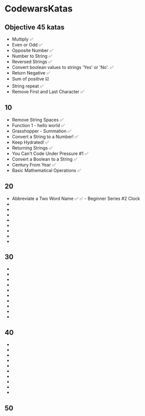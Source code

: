 # CodewarsKatas

## Objective 45 katas

- Multiply :white_check_mark:
- Even or Odd :white_check_mark:
- Opposite Number :white_check_mark:
- Number to String :white_check_mark:
- Reversed Strings :white_check_mark:
- Convert boolean values to strings 'Yes' or 'No'. :white_check_mark:
- Return Negative :white_check_mark:
- Sum of positive :ballot_box_with_check:
- String repeat :white_check_mark:
- Remove First and Last Character :white_check_mark:

## 10

- Remove String Spaces :white_check_mark:
- Function 1 - hello world :white_check_mark:
- Grasshopper - Summation :white_check_mark:
- Convert a String to a Number! :white_check_mark:
- Keep Hydrated! :white_check_mark:
- Returning Strings :white_check_mark:
- You Can't Code Under Pressure #1 :white_check_mark:
- Convert a Boolean to a String :white_check_mark:
- Century From Year :white_check_mark:
- Basic Mathematical Operations :white_check_mark:

## 20

- Abbreviate a Two Word Name :white_check_mark:
  :white_check_mark: - Beginner Series #2 Clock
-
-
-
-
-
-
-
-

## 30

-
-
-
-
-
-
-
-
-
-

## 40

-
-
-
-
-
-
-
-
-
-

## 50
